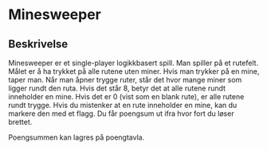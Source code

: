 # Minesweeper

Beskrivelse
- 
Minesweeper er et single-player logikkbasert spill. Man spiller på et rutefelt. Målet er å ha trykket på alle rutene uten miner. Hvis man trykker på en mine, taper man. Når man åpner trygge ruter, står det hvor mange miner som ligger rundt den ruta. Hvis det står 8, betyr det at alle rutene rundt inneholder en mine. Hvis det er 0 (vist som en blank rute), er alle rutene rundt trygge. Hvis du mistenker at en rute inneholder en mine, kan du markere den med et flagg. Du får poengsum ut ifra hvor fort du løser brettet. 

Poengsummen kan lagres på poengtavla.
